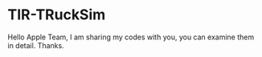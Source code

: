 # TIR-TRuckSim


Hello Apple Team, I am sharing my codes with you, you can examine them in detail. Thanks.
